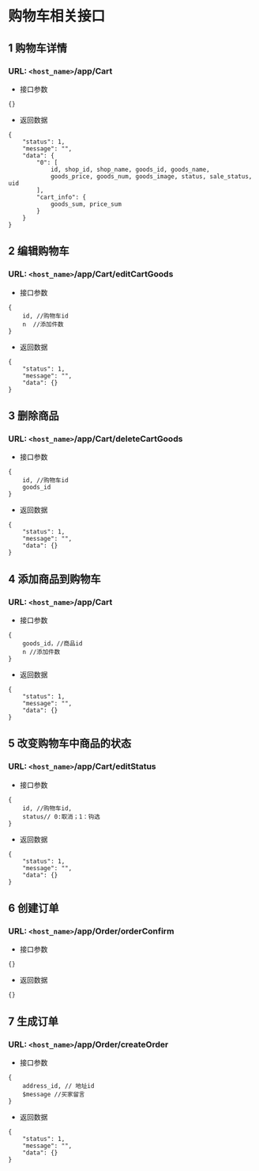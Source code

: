 # 购物车相关接口

## 1 购物车详情
### URL: `<host_name>`/app/Cart

- 接口参数
```
{}
```
- 返回数据
```
{
    "status": 1,
    "message": "",
    "data": {
        "0": [
            id, shop_id, shop_name, goods_id, goods_name,
            goods_price, goods_num, goods_image, status, sale_status, uid
        ],
        "cart_info": {
            goods_sum, price_sum
        }
    }
}
```

## 2 编辑购物车
### URL: `<host_name>`/app/Cart/editCartGoods

- 接口参数
```
{
    id, //购物车id
    n  //添加件数
}
```
- 返回数据
```
{
    "status": 1,
    "message": "",
    "data": {}
}
```

## 3 删除商品
### URL: `<host_name>`/app/Cart/deleteCartGoods

- 接口参数
```
{
    id, //购物车id
    goods_id  
}
```
- 返回数据
```
{
    "status": 1,
    "message": "",
    "data": {}
}
```

## 4 添加商品到购物车
### URL: `<host_name>`/app/Cart

- 接口参数
```
{
    goods_id，//商品id
    n //添加件数
}
```
- 返回数据
```
{
    "status": 1,
    "message": "",
    "data": {}
}
```

## 5 改变购物车中商品的状态
### URL: `<host_name>`/app/Cart/editStatus

- 接口参数
```
{
    id, //购物车id,
    status// 0:取消；1：钩选
}
```
- 返回数据
```
{
    "status": 1,
    "message": "",
    "data": {}
}
```

## 6 创建订单
### URL: `<host_name>`/app/Order/orderConfirm

- 接口参数
```
{}
```
- 返回数据
```
{}
```

## 7 生成订单
### URL: `<host_name>`/app/Order/createOrder

- 接口参数
```
{
    address_id, // 地址id
    $message //买家留言
}
```
- 返回数据
```
{
    "status": 1,
    "message": "",
    "data": {}
}
```